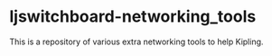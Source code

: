 # ljswitchboard-networking_tools
This is a repository of various extra networking tools to help Kipling.
